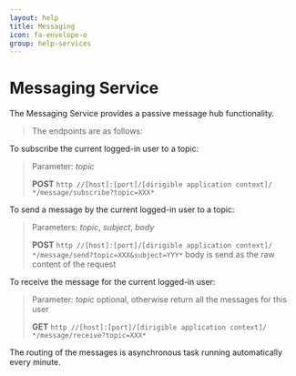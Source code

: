 ```yaml
---
layout: help
title: Messaging
icon: fa-envelope-o
group: help-services
---
```


Messaging Service
===

The Messaging Service provides a passive message hub functionality.

> The endpoints are as follows:

To subscribe the current logged-in user to a topic:

> Parameter: *topic*
>
> **POST** `http //[host]:[port]/[dirigible application context]/ */message/subscribe?topic=XXX*`

To send a message by the current logged-in user to a topic:

> Parameters: *topic*, *subject*, *body*
>
> **POST** `http //[host]:[port]/[dirigible application context]/ */message/send?topic=XXX&subject=YYY*`
> body is send as the raw content of the request 

To receive the message for the current logged-in user:

> Parameter: *topic* optional, otherwise return all the messages for this user
>
> **GET** `http //[host]:[port]/[dirigible application context]/ */message/receive?topic=XXX*`

The routing of the messages is asynchronous task running automatically every minute.

